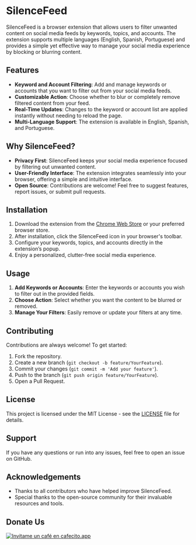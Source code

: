# SilenceFeed

SilenceFeed is a browser extension that allows users to filter unwanted content on social media feeds by keywords, topics, and accounts. The extension supports multiple languages (English, Spanish, Portuguese) and provides a simple yet effective way to manage your social media experience by blocking or blurring content.

## Features

- **Keyword and Account Filtering**: Add and manage keywords or accounts that you want to filter out from your social media feeds.
- **Customizable Action**: Choose whether to blur or completely remove filtered content from your feed.
- **Real-Time Updates**: Changes to the keyword or account list are applied instantly without needing to reload the page.
- **Multi-Language Support**: The extension is available in English, Spanish, and Portuguese.

## Why SilenceFeed?

- **Privacy First**: SilenceFeed keeps your social media experience focused by filtering out unwanted content.
- **User-Friendly Interface**: The extension integrates seamlessly into your browser, offering a simple and intuitive interface.
- **Open Source**: Contributions are welcome! Feel free to suggest features, report issues, or submit pull requests.

## Installation

1. Download the extension from the [Chrome Web Store](#) or your preferred browser store.
2. After installation, click the SilenceFeed icon in your browser's toolbar.
3. Configure your keywords, topics, and accounts directly in the extension’s popup.
4. Enjoy a personalized, clutter-free social media experience.

## Usage

1. **Add Keywords or Accounts**: Enter the keywords or accounts you wish to filter out in the provided fields.
2. **Choose Action**: Select whether you want the content to be blurred or removed.
3. **Manage Your Filters**: Easily remove or update your filters at any time.

## Contributing

Contributions are always welcome! To get started:

1. Fork the repository.
2. Create a new branch (`git checkout -b feature/YourFeature`).
3. Commit your changes (`git commit -m 'Add your feature'`).
4. Push to the branch (`git push origin feature/YourFeature`).
5. Open a Pull Request.

## License

This project is licensed under the MIT License - see the [LICENSE](LICENSE) file for details.

## Support

If you have any questions or run into any issues, feel free to open an issue on GitHub.

## Acknowledgements

- Thanks to all contributors who have helped improve SilenceFeed.
- Special thanks to the open-source community for their invaluable resources and tools.

## Donate Us
[![Invitame un café en cafecito.app](https://cdn.cafecito.app/imgs/buttons/button_6.svg)](https://cafecito.app/sebauer96)
